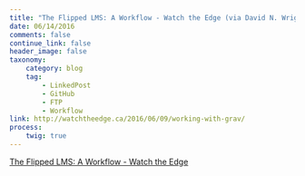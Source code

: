 ```yaml
---
title: "The Flipped LMS: A Workflow - Watch the Edge (via David N. Wright)"
date: 06/14/2016
comments: false
continue_link: false
header_image: false
taxonomy:
    category: blog
    tag:
        - LinkedPost
        - GitHub
        - FTP
        - Workflow
link: http://watchtheedge.ca/2016/06/09/working-with-grav/
process:
    twig: true
---
```


<a class="embedly-card" data-card-align="left" href="http://watchtheedge.ca/2016/06/09/working-with-grav/">The Flipped LMS: A Workflow - Watch the Edge</a>
<script async src="//cdn.embedly.com/widgets/platform.js" charset="UTF-8"></script>
